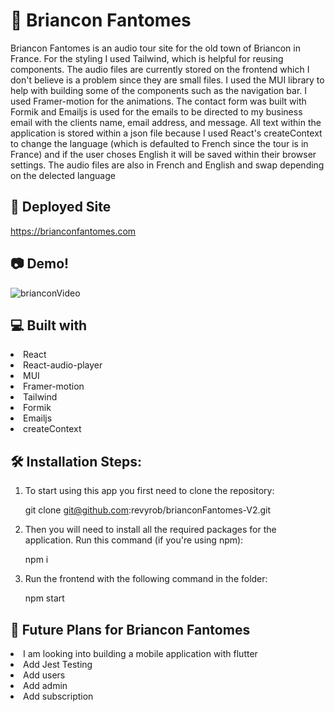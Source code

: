 # 👻 Briancon Fantomes  
Briancon Fantomes is an audio tour site for the old town of Briancon in France.  For the styling I used Tailwind, which is helpful for reusing components.  The audio files are currently stored on the frontend which I don't believe is a problem since they are small files.  I used the MUI library to help with building some of the components such as the navigation bar.  I used Framer-motion for the animations.  The contact form was built with Formik and Emailjs is used for the emails to be directed to my business email with the clients name, email address, and message.  All text within the application is stored within a json file because I used React's createContext to change the language (which is defaulted to French since the tour is in France) and if the user choses English it will be saved within their browser settings. The audio files are also in French and English and swap depending on the delected language

## 🚀 Deployed Site
https://brianconfantomes.com

## 📷 Demo!

<!-- ![bFV2](https://user-images.githubusercontent.com/66695865/218232487-76b6dade-f51a-401f-a66f-22172fb7925c.png) -->
![brianconVideo](https://user-images.githubusercontent.com/66695865/226185343-5a1925fe-ac8b-422d-9c25-a11656f67c89.gif)



## 💻 Built with
<li>React</li>
<li>React-audio-player</li>
<li>MUI</li>
<li>Framer-motion</li>
<li>Tailwind</li>
<li>Formik</li>
<li>Emailjs</li>
<li>createContext</li>

## 🛠️ Installation Steps:
1. To start using this app you first need to clone the repository:

    git clone git@github.com:revyrob/brianconFantomes-V2.git

2. Then you will need to install all the required packages for the application. Run this command (if you're using npm):

    npm i

3. Run the frontend with the following command in the folder:

    npm start
    

## 🔮 Future Plans for Briancon Fantomes

<li>I am looking into building a mobile application with flutter</li>
<li>Add Jest Testing</li>
<li>Add users</li>
<li>Add admin</li>
<li>Add subscription</li>



